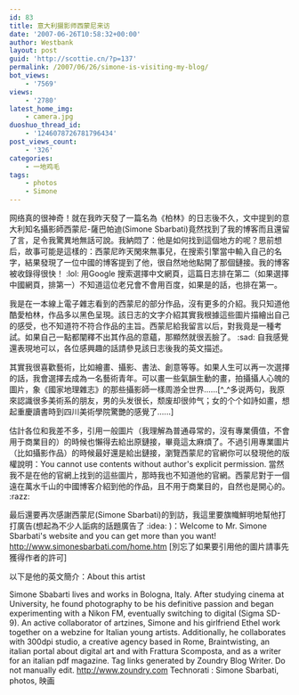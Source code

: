 ```yaml
---
id: 83
title: 意大利摄影师西蒙尼来访
date: '2007-06-26T10:58:32+00:00'
author: Westbank
layout: post
guid: 'http://scottie.cn/?p=137'
permalink: /2007/06/26/simone-is-visiting-my-blog/
bot_views:
    - '7569'
views:
    - '2780'
latest_home_img:
    - camera.jpg
duoshuo_thread_id:
    - '1246078726781796434'
post_views_count:
    - '326'
categories:
    - 一地鸡毛
tags:
    - photos
    - Simone
---
```


网络真的很神奇！就在我昨天發了一篇名為《柏林》的日志後不久，文中提到的意大利知名攝影師西蒙尼-薩巴帕迪(Simone Sbarbati)竟然找到了我的博客而且還留了言，足令我驚異地無話可說。我納悶了：他是如何找到這個地方的呢？思前想后，故事可能是這樣的：西蒙尼昨天閑來無事兒，在搜索引擎當中輸入自己的名字，結果發現了一位中國的博客提到了他，很自然地他點開了那個鏈接。我的博客被收錄得很快！ :lol: 用Google 搜索選擇中文網頁，這篇日志排在第二（如果選擇中國網頁，排第一）不知道這位老兄會不會用百度，如果是的話，也排在第一。

我是在一本線上電子雜志看到的西蒙尼的部分作品，沒有更多的介紹。我只知道他酷愛柏林，作品多以黑色呈現。該日志的文字介紹其實我根據這些圖片描繪出自己的感受，也不知道符不符合作品的主旨。西蒙尼給我留言以后，對我竟是一種考試。如果自己一點都闡釋不出其作品的意蘊，那顯然就很丟臉了。 :sad: 自我感覺還表現地可以，各位感興趣的話請參見該日志後我的英文描述。

其實我很喜歡藝術，比如繪畫、攝影、書法、創意等等。如果人生可以再一次選擇的話，我會選擇去成為一名藝術青年。可以畫一些氣韻生動的畫，拍攝攝人心魄的圖片，象《國家地理雜志》的那些攝影師一樣周游全世界......[^_^多说两句，我原來認識很多美術系的朋友，男的头发很长，颓废却很帅气；女的个个如詩如畫，想起重慶讀書時到四川美術學院驚艷的感覺了......]

估計各位和我差不多，引用一般圖片（我理解為普通尋常的，沒有專業價值，不會用于商業目的）的時候也懶得去給出原鏈接，畢竟這太麻煩了。不過引用專業圖片（比如攝影作品）的時候最好還是給出鏈接，瀏覽西蒙尼的官網你可以發現他的版權說明：You cannot use contents without author's explicit permission. 當然我不是在他的官網上找到的這些圖片，那時我也不知道他的官網。西蒙尼對于一個遠在萬水千山的中國博客介紹到他的作品，且不用于商業目的，自然也是開心的。 :razz:

最后還要再次感謝西蒙尼(Simone Sbarbati)的到訪，我這里要旗幟鮮明地幫他打打廣告(想起為不少人詬病的話題廣告了 :idea: )：Welcome to Mr. Simone Sbarbati's website and you can get more than you want! http://www.simonesbarbati.com/home.htm [別忘了如果要引用他的圖片請事先獲得作者的許可]

以下是他的英文簡介：About this artist

Simone Sbabarti lives and works in Bologna, Italy. After studying cinema at University, he found photography to be his definitive passion and began experimenting with a Nikon FM, eventually switching to digital (Sigma SD-9). An active collaborator of artzines, Simone and his girlfriend Ethel work together on a webzine for Italian young artists. Additionally, he collaborates with 300dpi studio, a creative agency based in Rome, Braintwisting, an italian portal about digital art and with Frattura Scomposta, and as a writer for an italian pdf magazine.
 Tag links generated by Zoundry Blog Writer. Do not manually edit. http://www.zoundry.com 
Technorati : Simone Sbarbati, photos, 映画